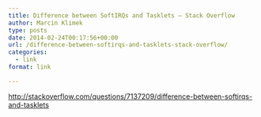```yaml
---
title: Difference between SoftIRQs and Tasklets – Stack Overflow
author: Marcin Klimek
type: posts
date: 2014-02-24T00:17:56+00:00
url: /difference-between-softirqs-and-tasklets-stack-overflow/
categories:
  - link
format: link

---
```

<p dir="ltr">
  <a href="http://stackoverflow.com/questions/7137209/difference-between-softirqs-and-tasklets"><a href="http://stackoverflow.com/questions/7137209/difference-between-softirqs-and-tasklets" >http://stackoverflow.com/questions/7137209/difference-between-softirqs-and-tasklets</a></a>
</p>